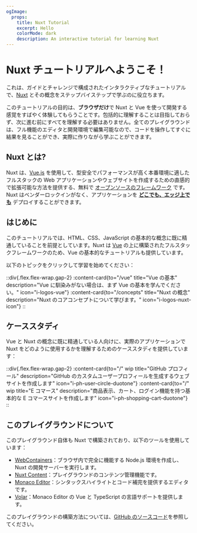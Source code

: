 ```yaml
---
ogImage:
  props:
    title: Nuxt Tutorial
    excerpt: Hello
    colorMode: dark
    description: An interactive tutorial for learning Nuxt
---
```


# Nuxt チュートリアルへようこそ！

これは、ガイドとチャレンジで構成されたインタラクティブなチュートリアルで、[Nuxt](https://nuxt.com/) とその概念をステップバイステップで学ぶのに役立ちます。

このチュートリアルの目的は、**ブラウザだけ**で Nuxt と Vue を使って開発する感覚をすばやく体験してもらうことです。包括的に理解することは目指しておらず、次に進む前にすべてを理解する必要はありません。全てのプレイグラウンドは、フル機能のエディタと開発環境で編集可能なので、コードを操作してすぐに結果を見ることができ、実際に作りながら学ぶことができます。

## Nuxt とは?

Nuxt は、[Vue.js](https://vuejs.org) を使用して、型安全でパフォーマンスが高く本番環境に適したフルスタックの Web アプリケーションやウェブサイトを作成するための直感的で拡張可能な方法を提供する、無料で [オープンソースのフレームワーク](https://github.com/nuxt/nuxt) です。Nuxt はベンダーロックインがなく、アプリケーションを [**どこでも、エッジ上でも**](https://nuxt.com/blog/nuxt-on-the-edge) デプロイすることができます。

## はじめに

このチュートリアルでは、HTML、CSS、JavaScript の基本的な概念に既に精通していることを前提としています。Nuxt は [Vue](https://vuejs.org) の上に構築されたフルスタックフレームワークのため、Vue の基本的なチュートリアルも提供しています。

以下のトピックをクリックして学習を始めてください：

::div{.flex.flex-wrap.gap-2}
:content-card{to="/vue" title="Vue の基本" description="Vue に馴染みがない場合は、まず Vue の基本を学んでください。" icon="i-logos-vue"}
:content-card{to="/concepts" title="Nuxt の概念" description="Nuxt のコアコンセプトについて学びます。" icon="i-logos-nuxt-icon"}
::

## ケーススタディ

Vue と Nuxt の概念に既に精通している人向けに、実際のアプリケーションで Nuxt をどのように使用するかを理解するためのケーススタディを提供しています：

::div{.flex.flex-wrap.gap-2}
:content-card{to="/" wip title="GitHub プロフィール" description="GitHub のカスタムユーザープロフィールを生成するウェブサイトを作成します" icon="i-ph-user-circle-duotone"}
:content-card{to="/" wip title="E コマース" description="商品表示、カート、ログイン機能を持つ基本的な E コマースサイトを作成します" icon="i-ph-shopping-cart-duotone"}
::

## このプレイグラウンドについて

このプレイグラウンド自体も Nuxt で構築されており、以下のツールを使用しています：

- [WebContainers](https://webcontainers.io/)：ブラウザ内で完全に機能する Node.js 環境を作成し、Nuxt の開発サーバーを実行します。
- [Nuxt Content](https://content.nuxt.com/)：プレイグラウンドのコンテンツ管理機能です。
- [Monaco Editor](https://microsoft.github.io/monaco-editor/)：シンタックスハイライトとコード補完を提供するエディタです。
- [Volar](https://github.com/volarjs/volar.js)：Monaco Editor の Vue と TypeScript の言語サポートを提供します。

このプレイグラウンドの構築方法については、[GitHub のソースコード](https://github.com/nuxt/learn.nuxt.com)を参照してください。
